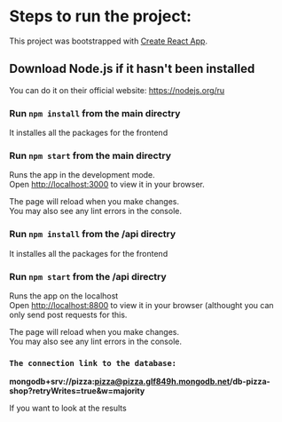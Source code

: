# Steps to run the project:

This project was bootstrapped with [Create React App](https://github.com/facebook/create-react-app).

## Download Node.js if it hasn't been installed

You can do it on their official website:
https://nodejs.org/ru

### Run `npm install` from the main directry

It installes all the packages for the frontend

### Run `npm start` from the main directry

Runs the app in the development mode.\
Open [http://localhost:3000](http://localhost:3000) to view it in your browser.

The page will reload when you make changes.\
You may also see any lint errors in the console.

### Run `npm install` from the /api directry

It installes all the packages for the frontend

### Run `npm start` from the /api directry

Runs the app on the localhost\
Open [http://localhost:8800](http://localhost:8800) to view it in your browser (althought you can only send post requests for this.

The page will reload when you make changes.\
You may also see any lint errors in the console.

### `The connection link to the database:`

**mongodb+srv://pizza:pizza@pizza.glf849h.mongodb.net/db-pizza-shop?retryWrites=true&w=majority**

If you want to look at the results

